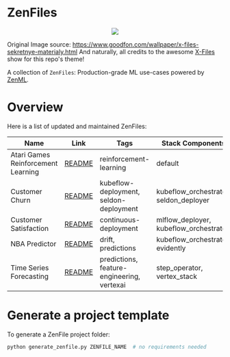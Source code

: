 # ZenFiles

<div align="center">
    <img src="_assets/zenfiles.png">
</div>

Original Image source: https://www.goodfon.com/wallpaper/x-files-sekretnye-materialy.html
And naturally, all credits to the awesome [X-Files](https://en.wikipedia.org/wiki/The_X-Files) show for this repo's theme!

A collection of `ZenFiles`: Production-grade ML use-cases powered by [ZenML](https://zenml.io/zenml-io/zenml).

# Overview

Here is a list of updated and maintained ZenFiles:

| Name                               | Link                            | Tags                                       | Stack Components                       |
| ---------------------------------- | ------------------------------- | ------------------------------------------ | ------------------------------ |
| Atari Games Reinforcement Learning | [README](atari-game-play)       | reinforcement-learning                     | default                                |
| Customer Churn                     | [README](customer-churn)        | kubeflow-deployment, seldon-deployment     | kubeflow_orchestrator, seldon_deployer |
| Customer Satisfaction              | [README](customer-satisfaction) | continuous-deployment                      | mlflow_deployer, kubeflow_orchestrator |
| NBA Predictor                      | [README](nba-pipeline)          | drift, predictions                         | kubeflow_orchestrator, evidently |
| Time Series Forecasting            | [README](time-series-forecast)  | predictions, feature-engineering, vertexai | step_operator, vertex_stack |

# Generate a project template

To generate a ZenFile project folder:

```python
python generate_zenfile.py ZENFILE_NAME  # no requirements needed
```
